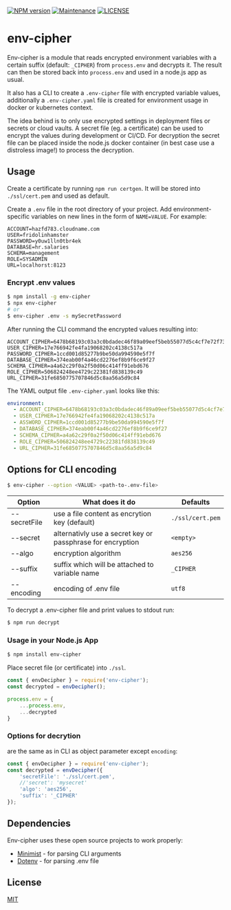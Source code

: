 [![NPM version](https://img.shields.io/npm/v/env-cipher.svg?style=flat-square)](https://www.npmjs.com/package/env-cipher)
[![Maintenance](https://img.shields.io/badge/Maintained%3F-yes-green.svg)](https://github.com/ralfbecher/env-cipher/graphs/commit-activity)
[![LICENSE](https://img.shields.io/github/license/ralfbecher/env-cipher.svg)](LICENSE)

# env-cipher

Env-cipher is a module that reads encrypted environment variables with a certain suffix (default: `_CIPHER`) from `process.env` and decrypts it. The result can then be stored back into `process.env` and used in a node.js app as usual.

It also has a CLI to create a `.env-cipher` file with encrypted variable values, additionally a `.env-cipher.yaml` file is created for environment usage in docker or kubernetes context.

The idea behind is to only use encrypted settings in deployment files or secrets or cloud vaults. A secret file (eg. a certificate) can be used to encrypt the values during development or CI/CD. For decryption the secret file can be placed inside the node.js docker container (in best case use a distroless image!) to process the decryption.

## Usage

Create a certificate by running `npm run certgen`. It will be stored into `./ssl/cert.pem` and used as default.

Create a `.env` file in the root directory of your project. Add environment-specific variables on new lines in the form of `NAME=VALUE`. For example:

```dosini
ACCOUNT=hazfd783.cloudname.com
USER=fridolinhamster
PASSWORD=y0uw1lln0tbr4ek
DATABASE=hr.salaries
SCHEMA=management
ROLE=SYSADMIN
URL=localhorst:8123
```
### Encrypt .env values

```bash
$ npm install -g env-cipher
$ npx env-cipher
# or
$ env-cipher .env -s mySecretPassword

```

After running the CLI command the encrypted values resulting into:
```dosini
ACCOUNT_CIPHER=6478b68193c03a3c0bdadec46f89a09eef5beb55077d5c4cf7e72f733d3d75b4
USER_CIPHER=17e766942fe4fa19068202c4138c517a
PASSWORD_CIPHER=1ccd001d85277b9be50da994590e5f7f
DATABASE_CIPHER=374eab00f4a46cd2276ef8b9f6ce9f27
SCHEMA_CIPHER=a4a62c29f0a2f50d06c414ff91ebd676
ROLE_CIPHER=506824248ee4729c22381fd838139c49
URL_CIPHER=31fe6850775707846d5c8aa56a5d9c84
```
The YAML output file `.env-cipher.yaml` looks like this:
```yaml
environment:
  - ACCOUNT_CIPHER=6478b68193c03a3c0bdadec46f89a09eef5beb55077d5c4cf7e72f733d3d75b4
  - USER_CIPHER=17e766942fe4fa19068202c4138c517a
  - ASSWORD_CIPHER=1ccd001d85277b9be50da994590e5f7f
  - DATABASE_CIPHER=374eab00f4a46cd2276ef8b9f6ce9f27
  - SCHEMA_CIPHER=a4a62c29f0a2f50d06c414ff91ebd676
  - ROLE_CIPHER=506824248ee4729c22381fd838139c49
  - URL_CIPHER=31fe6850775707846d5c8aa56a5d9c84
```

## Options for CLI encoding

```bash
$ env-cipher --option <VALUE> <path-to-.env-file>
```

| Option | What does it do | Defaults |
| ------ | ------ | ------ |
| --secretFile <file-path> | use a file content as encrytion key (default) | `./ssl/cert.pem` |
| --secret <secretKey> | alternativly use a secret key or passphrase for encryption | `<empty>` |
| --algo <algoName> | encryption algorithm | `aes256` |
| --suffix <suffix> | suffix which will be attached to variable name | `_CIPHER` |
| --encoding <encoding> | encoding of .env file | `utf8` |


To decrypt a .env-cipher file and print values to stdout run:

```bash
$ npm run decrypt
```

### Usage in your Node.js App

```bash
$ npm install env-cipher
```

Place secret file (or certificate) into `./ssl`.

```javascript
const { envDecipher } = require('env-cipher');
const decrypted = envDecipher();

process.env = {
    ...process.env,
    ...decrypted
}
```

### Options for decrytion 

are the same as in CLI as object parameter except `encoding`:

```javascript
const { envDecipher } = require('env-cipher');
const decrypted = envDecipher({
    'secretFile': './ssl/cert.pem',
    //'secret': 'mysecret'
    'algo': 'aes256',
    'suffix': '_CIPHER'
});
```

## Dependencies

Env-cipher uses these open source projects to work properly:

* [Minimist][minimist] - for parsing CLI arguments
* [Dotenv][dotenv] - for parsing .env file

[minimist]: <https://www.npmjs.com/package/minimist>
[dotenv]: <https://github.com/motdotla/dotenv/>

## License

[MIT](LICENSE)
